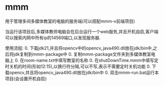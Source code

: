 # mmm

用于管理多间多媒体教室的电脑的服务端(可以搭配mmm-v前端项目)

当运行该项目后,多媒体教师电脑会在后台运行一个web服务,并且开机自启,客户端可以搜索内网中所有ip的14569端口,以发现服务器.

使用流程:
0. 下载jdk21,并且将opencv中的opencv_java490.dll放在jdk/bin中,之后将jdk复制到mmm-package中
0. 复制mmm-package文件夹到多媒体教室电脑上
0. 在room-name.txt中填写教室的名称
0. 在shutDownTime.mmm中填写定时关机的时间(形如12:15),以换行符分隔,可以不写,表示不需要定时关机功能
0. 下载opencv,并且将opencv_java490.dll放在jdk/bin中
0. 双击mmm-run.bat运行本项目(会设置开机自启)